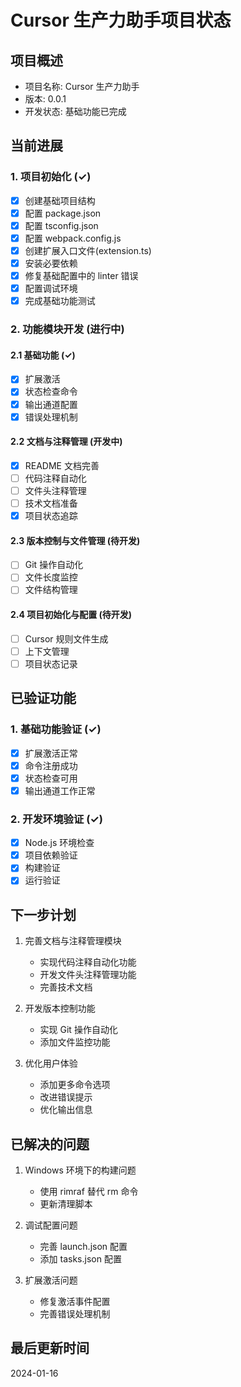 # Cursor 生产力助手项目状态

## 项目概述

- 项目名称: Cursor 生产力助手
- 版本: 0.0.1
- 开发状态: 基础功能已完成

## 当前进展

### 1. 项目初始化 (✓)

- [x] 创建基础项目结构
- [x] 配置 package.json
- [x] 配置 tsconfig.json
- [x] 配置 webpack.config.js
- [x] 创建扩展入口文件(extension.ts)
- [x] 安装必要依赖
- [x] 修复基础配置中的 linter 错误
- [x] 配置调试环境
- [x] 完成基础功能测试

### 2. 功能模块开发 (进行中)

#### 2.1 基础功能 (✓)

- [x] 扩展激活
- [x] 状态检查命令
- [x] 输出通道配置
- [x] 错误处理机制

#### 2.2 文档与注释管理 (开发中)

- [x] README 文档完善
- [ ] 代码注释自动化
- [ ] 文件头注释管理
- [ ] 技术文档准备
- [x] 项目状态追踪

#### 2.3 版本控制与文件管理 (待开发)

- [ ] Git 操作自动化
- [ ] 文件长度监控
- [ ] 文件结构管理

#### 2.4 项目初始化与配置 (待开发)

- [ ] Cursor 规则文件生成
- [ ] 上下文管理
- [ ] 项目状态记录

## 已验证功能

### 1. 基础功能验证 (✓)

- [x] 扩展激活正常
- [x] 命令注册成功
- [x] 状态检查可用
- [x] 输出通道工作正常

### 2. 开发环境验证 (✓)

- [x] Node.js 环境检查
- [x] 项目依赖验证
- [x] 构建验证
- [x] 运行验证

## 下一步计划

1. 完善文档与注释管理模块

   - 实现代码注释自动化功能
   - 开发文件头注释管理功能
   - 完善技术文档

2. 开发版本控制功能

   - 实现 Git 操作自动化
   - 添加文件监控功能

3. 优化用户体验
   - 添加更多命令选项
   - 改进错误提示
   - 优化输出信息

## 已解决的问题

1. Windows 环境下的构建问题

   - 使用 rimraf 替代 rm 命令
   - 更新清理脚本

2. 调试配置问题

   - 完善 launch.json 配置
   - 添加 tasks.json 配置

3. 扩展激活问题
   - 修复激活事件配置
   - 完善错误处理机制

## 最后更新时间

2024-01-16
